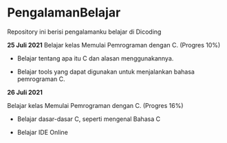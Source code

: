 # PengalamanBelajar
Repository ini berisi pengalamanku belajar di Dicoding

**25 Juli 2021**
Belajar kelas Memulai Pemrograman dengan C. (Progres 10%)

* Belajar tentang apa itu C dan alasan menggunakannya.

* Belajar tools yang dapat digunakan untuk menjalankan bahasa pemrograman C.


**26 Juli 2021**

Belajar kelas Memulai Pemrograman dengan C. (Progres 16%)

  * Belajar dasar-dasar C, seperti mengenal Bahasa C

  * Belajar IDE Online
